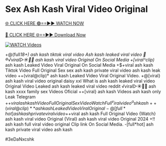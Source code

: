 # Sex Ash Kash Viral Video Original


[🌐 CLICK HERE 🟢==►► WATCH NOW](https://gitload.pages.dev/)

[🔴 CLICK HERE 🌐==►► Download Now](https://gitload.pages.dev/)

[![WATCH Videos](https://i.imgur.com/dJHk4Zq.gif)](https://gitload.pages.dev/)



























+@(full*18+) ash kash tiktok viral video
Ash kash leaked viral video
👙®️√viral▷☀️👄💥 ash kash viral video Original On Social Media
+[viral^clip)* ash kash Leaked Video Viral Original On Social Media
+$+viral ash kash Tiktok Video Full Original Sex
sex ash kash private viral video ash kash leak video
++(viral@clip)* ash kash Leaked Video Viral Original Video. +@[viral} ash kash viral video original daisy xxl
What is ash kash leaked viral video
Original Video Leaked ash kash leaked viral video reddit ️√viral▷☀️👄💥 ash kash xxxx family sex Videos Oficial ++[viral} ash kash Videos ash kash only Leak Telegram +$+viral ash kash Video Full Original Sex Video Watch Full ^viralvideo^ ash kash ++(viral@clip)** ash kash Leaked Video Viral Original -@[full*hot] ash kash private viral video +$+viral ash kash Full Original Video {Watch} ash kash viral video Original {Viral} ash kash viral video Original 2024
+!! ash kash full viral video original Clip link On Social Media. -[full*hot] ash kash private viral video ash kash


#3eDaNxcshk
